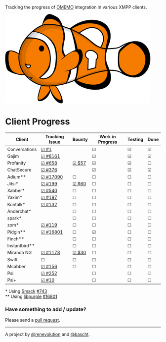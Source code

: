 Tracking the progress of [OMEMO](http://conversations.im/omemo/)
integration in various XMPP clients.

[![OMEMO Logo](./images/omemo_logo.png)](http://omemo.top)

# Client Progress

| **Client**  | Tracking Issue | Bounty | Work in Progress | Testing | Done |
|-------------|----------------|--------|------------------|---------|------|
| Conversations | [☑ #1](https://github.com/siacs/Conversations) |  | ☑ | ☑ | ☑ |
| Gajim | [☑ #8161](https://dev.gajim.org/gajim/gajim/issues/8161) |  | ☑ | ☑ | ☑ |
| Profanity | [☑ #658](https://github.com/boothj5/profanity/issues/658) | [☑ $57](https://www.bountysource.com/issues/27781988-omemo-support) | ☑ | ☑ | ☐ |
| ChatSecure | [☑ #376](https://github.com/ChatSecure/ChatSecure-iOS/issues/376) |  | ☑ | ☑ | ☑ |
| Adium\*\* | [☑ #17090](https://trac.adium.im/ticket/17090) | ☐ | ☐ | ☐ | ☐ |
| Jitsi\* | [☑ #199](https://github.com/jitsi/jitsi/issues/199) | [☑ $60](https://www.bountysource.com/issues/29398390-support-for-omemo) | ☐ | ☐ | ☐ |
| Xabber\* | [☑ #540](https://github.com/redsolution/xabber-android/issues/540) | ☐ | ☐ | ☐ | ☐ |
| Yaxim\* | [☑ #197](https://github.com/pfleidi/yaxim/issues/197) | ☐ | ☐ | ☐ | ☐ |
| Kontalk\* | [☑ #132](https://github.com/kontalk/androidclient/issues/132) | ☐ | ☐ | ☐ | ☐ |
| Anderchat\* | | ☐ | ☐ | ☐ | ☐ |
| spark\* | | ☐ | ☐ | ☐ | ☐ |
| zom\* | [☑ #119](https://github.com/zom/Zom-Android/issues/119) | ☐ | ☐ | ☐ | ☐ |
| Pidgin\*\* | [☑ #16801](https://developer.pidgin.im/ticket/16801) | ☐ | ☑ | ☐ | ☐ |
| Finch\*\* | | ☐ | ☐ | ☐ | ☐ |
| Instantbird\*\* | | ☐ | ☐ | ☐ | ☐ |
| Miranda NG | [☑ #1178](http://trac.miranda-ng.org/ticket/1178) | [☑ $30](https://www.bountysource.com/issues/32298989-support-for-omemo-encryption) | ☐ | ☐ | ☐ |
| Swift | ☐ | ☐ | ☐ | ☐ | ☐ |
| Mcabber | [☑ #156](https://bitbucket.org/McKael/mcabber-crew/issues/156/omemo-support) | ☐ | ☐ | ☐ | ☐ | 
| Psi | [☑ #252](https://github.com/psi-im/psi/issues/252) |  | ☐ | ☐ | ☐ |
| Psi+ | [☑ #10](https://github.com/psi-plus/plugins/issues/10) |  | ☐ | ☐ | ☐ |

\* Using [Smack](https://igniterealtime.org/projects/smack/index.jsp) [#743](https://issues.igniterealtime.org/browse/SMACK-743)<br/>
\*\* Using [libpurple](https://developer.pidgin.im/wiki/WhatIsLibpurple) [#16801](https://developer.pidgin.im/ticket/16801)

### Have something to add / update?

Please send a [pull request](https://github.com/bascht/omemo-top).

---

A project by [@renevolution](http://github.com/renevolution)
and [@bascht](https://github.com/bascht).
